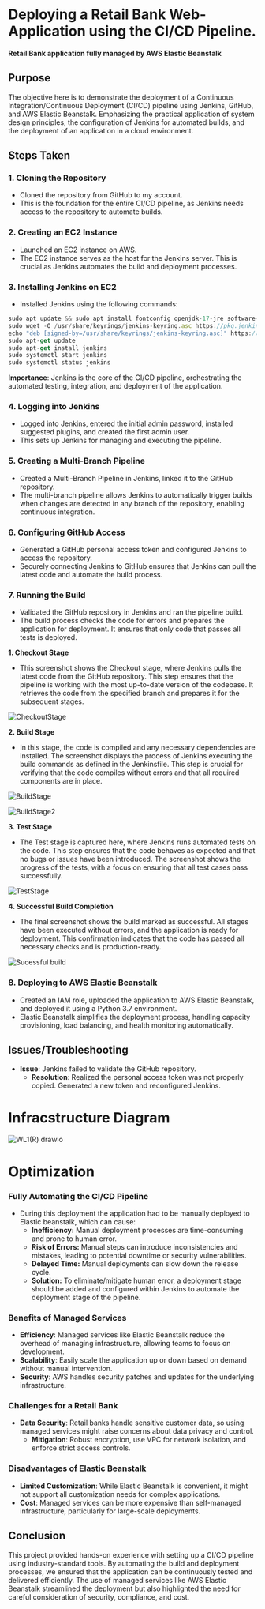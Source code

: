 # Deploying a Retail Bank Web-Application using the CI/CD Pipeline.

**Retail Bank application fully managed by AWS Elastic Beanstalk**

## **Purpose**

The objective here is to demonstrate the deployment of a Continuous Integration/Continuous Deployment (CI/CD) pipeline using Jenkins, GitHub, and AWS Elastic Beanstalk. Emphasizing the practical application of system design principles, the configuration of Jenkins for automated builds, and the deployment of an application in a cloud environment.

## **Steps Taken**

### **1. Cloning the Repository**

- Cloned the repository from GitHub to my account.
- This is the foundation for the entire CI/CD pipeline, as Jenkins needs access to the repository to automate builds.

### **2. Creating an EC2 Instance**

- Launched an EC2 instance on AWS.
- The EC2 instance serves as the host for the Jenkins server. This is crucial as Jenkins automates the build and deployment processes.

### **3. Installing Jenkins on EC2**

- Installed Jenkins using the following commands:

```jsx
sudo apt update && sudo apt install fontconfig openjdk-17-jre software-properties-common && sudo add-apt-repository ppa:deadsnakes/ppa && sudo apt install python3.7 python3.7-venv
sudo wget -O /usr/share/keyrings/jenkins-keyring.asc https://pkg.jenkins.io/debian-stable/jenkins.io-2023.key
echo "deb [signed-by=/usr/share/keyrings/jenkins-keyring.asc]" https://pkg.jenkins.io/debian-stable binary/ | sudo tee /etc/apt/sources.list.d/jenkins.list > /dev/null
sudo apt-get update
sudo apt-get install jenkins
sudo systemctl start jenkins
sudo systemctl status jenkins
```

**Importance**: Jenkins is the core of the CI/CD pipeline, orchestrating the automated testing, integration, and deployment of the application.

### **4. Logging into Jenkins**

- Logged into Jenkins, entered the initial admin password, installed suggested plugins, and created the first admin user.
- This sets up Jenkins for managing and executing the pipeline.

### **5. Creating a Multi-Branch Pipeline**

- Created a Multi-Branch Pipeline in Jenkins, linked it to the GitHub repository.
- The multi-branch pipeline allows Jenkins to automatically trigger builds when changes are detected in any branch of the repository, enabling continuous integration.

### **6. Configuring GitHub Access**

- Generated a GitHub personal access token and configured Jenkins to access the repository.
- Securely connecting Jenkins to GitHub ensures that Jenkins can pull the latest code and automate the build process.

### **7. Running the Build**

- Validated the GitHub repository in Jenkins and ran the pipeline build.
- The build process checks the code for errors and prepares the application for deployment. It ensures that only code that passes all tests is deployed.

**1. Checkout Stage**

- This screenshot shows the Checkout stage, where Jenkins pulls the latest code from the GitHub repository. This step ensures that the pipeline is working with the most up-to-date version of the codebase. It retrieves the code from the specified branch and prepares it for the subsequent stages.

![CheckoutStage](https://github.com/user-attachments/assets/3c7ea3c0-1977-4688-9dba-0232b53d2a10)

**2. Build Stage**

- In this stage, the code is compiled and any necessary dependencies are installed. The screenshot displays the process of Jenkins executing the build commands as defined in the Jenkinsfile. This step is crucial for verifying that the code compiles without errors and that all required components are in place.

![BuildStage](https://github.com/user-attachments/assets/c5da4389-0e57-479a-96b6-45e56a26e17b)

![BuildStage2](https://github.com/user-attachments/assets/181395c1-1afe-4791-86de-eeb59754b56a)

 **3. Test Stage**

- The Test stage is captured here, where Jenkins runs automated tests on the code. This step ensures that the code behaves as expected and that no bugs or issues have been introduced. The screenshot shows the progress of the tests, with a focus on ensuring that all test cases pass successfully.

![TestStage](https://github.com/user-attachments/assets/72c9fb5e-239a-44ce-94a6-1830821513ab)

**4. Successful Build Completion**

- The final screenshot shows the build marked as successful. All stages have been executed without errors, and the application is ready for deployment. This confirmation indicates that the code has passed all necessary checks and is production-ready.
    
![Sucessful build](https://github.com/user-attachments/assets/863182a2-f243-4396-bde6-dd67e0cc614d)


### **8. Deploying to AWS Elastic Beanstalk**

- Created an IAM role, uploaded the application to AWS Elastic Beanstalk, and deployed it using a Python 3.7 environment.
- Elastic Beanstalk simplifies the deployment process, handling capacity provisioning, load balancing, and health monitoring automatically.

## **Issues/Troubleshooting**

- **Issue**: Jenkins failed to validate the GitHub repository.
    - **Resolution**: Realized the personal access token was not properly copied. Generated a new token and reconfigured Jenkins.


# Infracstructure Diagram

![WL1(R) drawio](https://github.com/user-attachments/assets/b67b955a-6b04-499b-a0a9-5a01766507ee)


# Optimization

### Fully Automating the CI/CD Pipeline

- During this deployment the application had to be manually deployed to Elastic beanstalk, which can cause:
    - **Inefficiency:** Manual deployment processes are time-consuming and prone to human error.
    - **Risk of Errors:** Manual steps can introduce inconsistencies and mistakes, leading to potential downtime or security vulnerabilities.
    - **Delayed Time:** Manual deployments can slow down the release cycle.
    - **Solution:** To eliminate/mitigate human error, a deployment stage should be added and configured within Jenkins to automate the deployment stage of the pipeline.
    

### **Benefits of Managed Services**

- **Efficiency**: Managed services like Elastic Beanstalk reduce the overhead of managing infrastructure, allowing teams to focus on development.
- **Scalability**: Easily scale the application up or down based on demand without manual intervention.
- **Security**: AWS handles security patches and updates for the underlying infrastructure.

### **Challenges for a Retail Bank**

- **Data Security**: Retail banks handle sensitive customer data, so using managed services might raise concerns about data privacy and control.
    - **Mitigation**: Robust encryption, use VPC for network isolation, and enforce strict access controls.

### **Disadvantages of Elastic Beanstalk**

- **Limited Customization**: While Elastic Beanstalk is convenient, it might not support all customization needs for complex applications.
- **Cost**: Managed services can be more expensive than self-managed infrastructure, particularly for large-scale deployments.

## **Conclusion**

This project provided hands-on experience with setting up a CI/CD pipeline using industry-standard tools. By automating the build and deployment processes, we ensured that the application can be continuously tested and delivered efficiently. The use of managed services like AWS Elastic Beanstalk streamlined the deployment but also highlighted the need for careful consideration of security, compliance, and cost.
